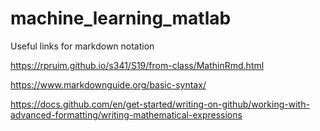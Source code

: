 # machine_learning_matlab

Useful links for markdown notation

https://rpruim.github.io/s341/S19/from-class/MathinRmd.html

https://www.markdownguide.org/basic-syntax/

https://docs.github.com/en/get-started/writing-on-github/working-with-advanced-formatting/writing-mathematical-expressions
